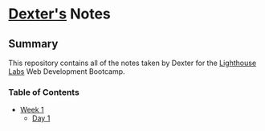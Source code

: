 # [Dexter's](https://github.com/dextergb) Notes

## Summary
This repository contains all of the notes taken by Dexter for the [Lighthouse Labs](https://www.lighthouselabs.ca/) Web Development Bootcamp.

### Table of Contents
* [Week 1](/Week_1)
  * [Day 1](/Week_1/Day_1)
